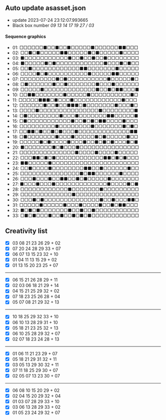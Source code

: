 ## Auto update asasset.json

* update 2023-07-24 23:12:07.993665
* Black box number _09 13 14 17 19 27 / 03_
#### Sequence graphics

* 01: □□□□□□■□□■□□■□□□□□■□□□□□□■■□□□
* 02: □□■□■□□□□□■■□□□□□■□■□□□□□■□□□□
* 03: ■□□□□□□□□□□□■□□■□□■□□■□□□□□□□□
* 04: ■□□□□□■□■□□□□□□□□□□□□■□□□■□■□□
* 05: □□■□□□□□□□□□□□□■■□□□□□□□■□□□□□
* 06: □□□□■□■□□□□□□□□□□■□□□□□■■□□□□□
* 07: □□□□□□□□□■□■□□□□□□□□□□■□□□□□■□
* 08: □■□□□□□□■□□■□□□□□□□■□□□■□□□□□□
* 09: □□□□□■□□□□□□□□□□□□□■□□■□■■□□□■
* 10: □□■■□□□□□□□■□□□□□■□□□□□□□□□□■□
* 11: □□□□□■■■□■□□□■□□□□□□□□□□□□■□□□
* 12: □□□□□□■□□■□□■■■□■□□□□□□□■□□□■□
* 13: □□□□■□□□□□□□□□□□□□□□■□□□□□□□□■
* 14: □■□□□□□□□□■□□□■□□□□□□□■■□□□□□■
* 15: □■□□□□□□□□□□□■□□■□■□■■□□□□■□□□
* 16: □□□□□□□□□■□□□□□□□□■□□□□□□□■□■□
* 17: □□■■□■□□■□■□□□■□□□□□□□□□□□□□■■
* 18: □■□□□□□□□■□□□■□□□□□■□■□□□□□■□□
* 19: □□□□□■□■□□□□■□□□■□□■□■□■□□□■□■
* 20: ■□□□□□□□■□■□□□■□□□□□□□□□□□□□□□
* 21: □□□□□□□□□□□□□□■□□□□■□□□□■□□□□□
* 22: □□□■■□■□■□□□□□□□□□□□□■■□■□■□□□
* 23: ■■□□□□□■□□□□□□□□□□□□□□□□□□□□□□
* 24: □□■□□□□■□□□□□□□□■■□□■□□□□□□■□□
* 25: □□□□□□□□□□□□□□□■□■■□□□□□□■□□□□
* 26: □□□■□□□■□□■■□□■□■□□□□□■□□□□□□□
* 27: ■□□□■□□□■□□□□□□□□□□□□□■□□□□■□■
* 28: □□□□□□□□□□□□■□□□□□□□■□□□□□□□□□
* 29: □□□□□□□□□□□□□■□□□□□□□□□□□□□□□□
* 30: □□□■□■□□□□□□□□□□□□□□■□□■□□□■■□
* 31: □□□□□■□□□□□■□□□■□□□□■□□■□■■□□□
* 32: ■□■□■□□□□□□□■□□■□□■□□□□□□□□□□□
* 33: □■□■□□□■□□■□□■□■□■□□□□□□□□□□□□
## Creativity list

- [x] 03 08 21 23 26 29 + 02
- [x] 07 20 24 28 29 33 + 07
- [x] 06 07 13 15 23 32 + 10
- [x] 01 04 11 13 15 29 + 02
- [x] 01 13 15 20 23 25 + 07
***
- [x] 06 15 21 26 28 29 + 11
- [x] 02 03 06 18 21 29 + 14
- [x] 04 15 21 25 29 32 + 02
- [x] 07 18 23 25 26 28 + 04
- [x] 05 07 08 21 29 32 + 13
***
- [x] 10 18 25 29 32 33 + 10
- [x] 06 10 13 28 29 31 + 10
- [x] 05 18 21 23 25 32 + 13
- [x] 06 10 25 28 29 32 + 07
- [x] 02 07 18 23 24 28 + 13
***
- [x] 01 06 11 21 23 29 + 07
- [x] 05 18 21 29 31 32 + 11
- [x] 03 05 13 29 30 32 + 11
- [x] 07 11 18 25 29 30 + 07
- [x] 02 05 07 13 23 30 + 07
***
- [x] 06 08 10 15 20 29 + 02
- [x] 02 04 15 20 29 32 + 04
- [x] 01 03 07 28 29 33 + 10
- [x] 03 06 13 28 29 33 + 02
- [x] 01 05 23 24 29 32 + 07

